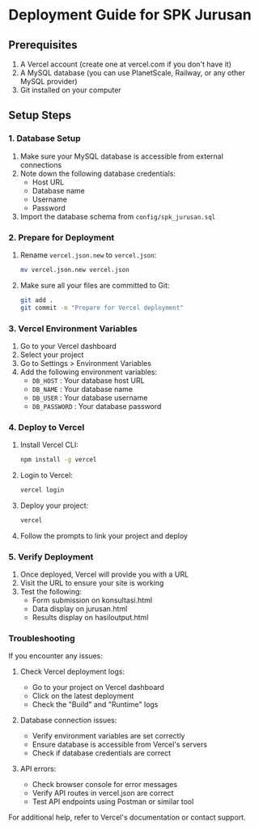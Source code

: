 # Deployment Guide for SPK Jurusan

## Prerequisites

1. A Vercel account (create one at vercel.com if you don't have it)
2. A MySQL database (you can use PlanetScale, Railway, or any other MySQL provider)
3. Git installed on your computer

## Setup Steps

### 1. Database Setup

1. Make sure your MySQL database is accessible from external connections
2. Note down the following database credentials:
   - Host URL
   - Database name
   - Username
   - Password
3. Import the database schema from `config/spk_jurusan.sql`

### 2. Prepare for Deployment

1. Rename `vercel.json.new` to `vercel.json`:

   ```bash
   mv vercel.json.new vercel.json
   ```

2. Make sure all your files are committed to Git:
   ```bash
   git add .
   git commit -m "Prepare for Vercel deployment"
   ```

### 3. Vercel Environment Variables

1. Go to your Vercel dashboard
2. Select your project
3. Go to Settings > Environment Variables
4. Add the following environment variables:
   - `DB_HOST` : Your database host URL
   - `DB_NAME` : Your database name
   - `DB_USER` : Your database username
   - `DB_PASSWORD` : Your database password

### 4. Deploy to Vercel

1. Install Vercel CLI:

   ```bash
   npm install -g vercel
   ```

2. Login to Vercel:

   ```bash
   vercel login
   ```

3. Deploy your project:

   ```bash
   vercel
   ```

4. Follow the prompts to link your project and deploy

### 5. Verify Deployment

1. Once deployed, Vercel will provide you with a URL
2. Visit the URL to ensure your site is working
3. Test the following:
   - Form submission on konsultasi.html
   - Data display on jurusan.html
   - Results display on hasiloutput.html

### Troubleshooting

If you encounter any issues:

1. Check Vercel deployment logs:

   - Go to your project on Vercel dashboard
   - Click on the latest deployment
   - Check the "Build" and "Runtime" logs

2. Database connection issues:

   - Verify environment variables are set correctly
   - Ensure database is accessible from Vercel's servers
   - Check if database credentials are correct

3. API errors:
   - Check browser console for error messages
   - Verify API routes in vercel.json are correct
   - Test API endpoints using Postman or similar tool

For additional help, refer to Vercel's documentation or contact support.
